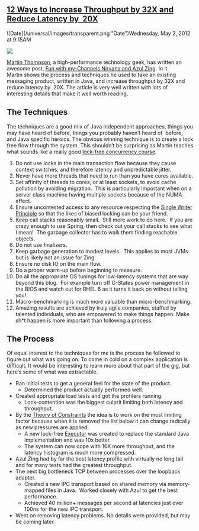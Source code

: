 ## [12 Ways to Increase Throughput by 32X and Reduce Latency by  20X](/blog/2012/5/2/12-ways-to-increase-throughput-by-32x-and-reduce-latency-by.html)

<div class="journal-entry-tag journal-entry-tag-post-title"><span class="posted-on">![Date](/universal/images/transparent.png "Date")Wednesday, May 2, 2012 at 9:15AM</span></div>

<div class="body">

![](http://farm5.static.flickr.com/4102/4781494225_a6abce3a02_m.jpg)

[Martin Thompson](http://www.linkedin.com/in/martinjthompson), a high-performance technology geek, has written an awesome post, <span>[Fun with my-Channels Nirvana and Azul Zing](http://mechanical-sympathy.blogspot.co.uk/2012/03/fun-with-my-channels-nirvana-and-azul.html). In it Martin</span><span> shows the process and techniques he used to take an existing messaging product, written in Java, and increase throughput by 32X and reduce latency by  20X. The article is very well written with lots of interesting details that make it well worth reading.</span>

## <span>The Techniques</span>

<span>The techniques are a good mix of Java independent approaches, things you may have heard of before, things you probably haven’t heard of  before, and Java specific heroics. The obvious winning technique is to create a lock free flow through the system. This shouldn’t be surprising as Martin teaches what sounds like a really good</span> [<span>lock-free concurrency course</span>](http://instil.co/courses/writing-concurrent-code-with-lock-free-algorithms/)<span>.</span>

1.  <span>Do not use locks in the main transaction flow because they cause context switches, and therefore latency and unpredictable jitter.</span>
2.  <span>Never have more threads that need to run than you have cores available.</span>
3.  <span>Set affinity of threads to cores, or at least sockets, to avoid cache pollution by avoiding migration.  This is particularly important when on a server class machine having multiple sockets because of the NUMA effect.</span>
4.  <span>Ensure uncontested access to any resource respecting the</span> [<span>Single Writer Principle</span>](http://mechanical-sympathy.blogspot.de/2011/09/single-writer-principle.html) <span>so that the likes of biased locking can be your friend.</span>
5.  <span>Keep call stacks reasonably small.  Still more work to do here.  If you are crazy enough to use Spring, then check out your call stacks to see what I mean!  The garbage collector has to walk them finding reachable objects.</span>
6.  <span>Do not use finalizers.</span>
7.  <span>Keep garbage generation to modest levels.  This applies to most JVMs but is likely not an issue for Zing.</span>
8.  <span>Ensure no disk IO on the main flow.</span>
9.  <span>Do a proper warm-up before beginning to measure.</span>
10.  <span>Do all the appropriate OS tunings for low-latency systems that are way beyond this blog.  For example turn off C-States power management in the BIOS and watch out for RHEL 6 as it turns it back on without telling you!</span>
11.  <span>Macro-benchmarking is much more valuable than micro-benchmarking.</span>
12.  <span>Amazing results are achieved by truly agile companies, staffed by talented individuals, who are empowered to make things happen. Make sh*t happen is more important than following a process.</span>

## <span>The Process</span>

<span>Of equal interest to the techniques for me is the process he followed to figure out what was going on. To come in cold on a complex application is difficult. It would be interesting to learn more about that part of the gig, but here’s some of what was extractable.</span>

*   <span>Ran initial tests to get a general feel for the state of the product.</span>
    *   <span>Determined the product actually performed well.</span>
*   <span>Created appropriate load tests and got the profilers running.  </span>
    *   <span>Lock-contention was the biggest culprit limiting both latency and throughput.  </span>
*   <span>By the</span> [<span>Theory of Constraints</span>](http://en.wikipedia.org/wiki/Theory_of_constraints) <span>the idea is to work on the most limiting factor because when it is removed the list below it can change radically as new pressures are applied.</span>
    *   <span>A new lock-free</span> [<span>Executor</span>](http://docs.oracle.com/javase/1.5.0/docs/api/java/util/concurrent/Executor.html) <span>was created to replace the standard Java implementation and was 10x better.  </span>
    *   <span>The system can now cope with 16X more throughput, and the latency histogram is much more compressed.</span>
*   <span>Azul Zing had by far the best latency profile with virtually no long tail and for many tests had the greatest throughput.</span>
*   <span>The next big bottleneck TCP between processes over the loopback adapter.</span>
    *   <span>Created a new IPC transport based on shared memory via memory-mapped files in Java.  Worked closely with Azul to get the best performance.</span>
    *   <span>Achieved 40 million+ messages per second at latencies just over 100ns for the new IPC transport.</span>
*   <span>Went on removing latency problems. No details were provided, but may be coming later.</span>

</div>